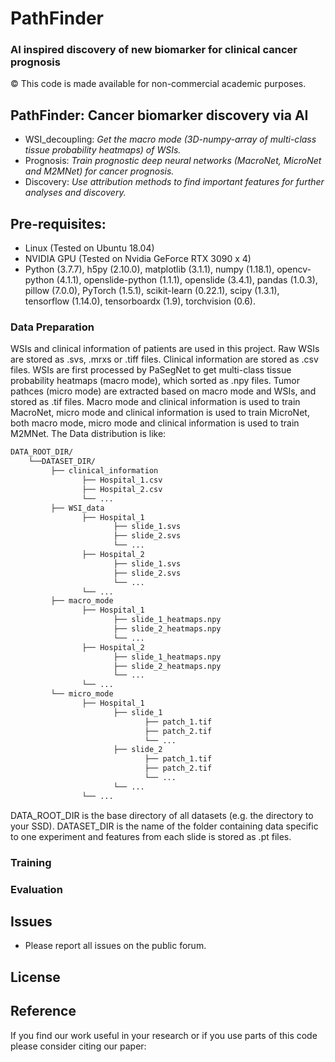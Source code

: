# PathFinder
### AI inspired discovery of new biomarker for clinical cancer prognosis
© This code is made available for non-commercial academic purposes. 


## PathFinder: Cancer biomarker discovery via AI
* WSI_decoupling: *Get the macro mode (3D-numpy-array of multi-class tissue probability heatmaps) of WSIs.*
* Prognosis: *Train prognostic deep neural networks (MacroNet, MicroNet and M2MNet) for cancer prognosis.*
* Discovery: *Use attribution methods to find important features for further analyses and discovery.*

## Pre-requisites:
* Linux (Tested on Ubuntu 18.04)
* NVIDIA GPU (Tested on Nvidia GeForce RTX 3090 x 4)
* Python (3.7.7), h5py (2.10.0), matplotlib (3.1.1), numpy (1.18.1), opencv-python (4.1.1), openslide-python (1.1.1), openslide (3.4.1), pandas (1.0.3), pillow (7.0.0), PyTorch (1.5.1), scikit-learn (0.22.1), scipy (1.3.1), tensorflow (1.14.0), tensorboardx (1.9), torchvision (0.6).

### Data Preparation
WSIs and clinical information of patients are used in this project. Raw WSIs are stored as .svs, .mrxs or .tiff files. Clinical information are stored as .csv files. WSIs are first processed by PaSegNet to get multi-class tissue probability heatmaps (macro mode), which sorted as .npy files. Tumor pathces (micro mode) are extracted based on macro mode and WSIs, and stored as .tif files. Macro mode and clinical information is used to train MacroNet, micro mode and clinical information is used to train MicroNet, both macro mode, micro mode and clinical information is used to train M2MNet. The Data distribution is like:
```bash
DATA_ROOT_DIR/
    └──DATASET_DIR/
         ├── clinical_information
                ├── Hospital_1.csv
                ├── Hospital_2.csv
                └── ...
         ├── WSI_data
                ├── Hospital_1
                       ├── slide_1.svs
                       ├── slide_2.svs
                       └── ...
                ├── Hospital_2
                       ├── slide_1.svs
                       ├── slide_2.svs
                       └── ...
                └── ...
         ├── macro_mode
                ├── Hospital_1
                       ├── slide_1_heatmaps.npy
                       ├── slide_2_heatmaps.npy
                       └── ...
                ├── Hospital_2
                       ├── slide_1_heatmaps.npy
                       ├── slide_2_heatmaps.npy
                       └── ...
                └── ...
         └── micro_mode
                ├── Hospital_1
                       ├── slide_1
                              ├── patch_1.tif
                              ├── patch_2.tif
                              └── ...
                       ├── slide_2
                              ├── patch_1.tif
                              ├── patch_2.tif
                              └── ...
                       └── ...
                └── ...                
```
DATA_ROOT_DIR is the base directory of all datasets (e.g. the directory to your SSD). DATASET_DIR is the name of the folder containing data specific to one experiment and features from each slide is stored as .pt files.



### Training


### Evaluation 


## Issues
- Please report all issues on the public forum.

## License


## Reference
If you find our work useful in your research or if you use parts of this code please consider citing our paper:
